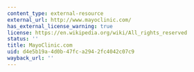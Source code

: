 ```yaml
---
content_type: external-resource
external_url: http://www.mayoclinic.com/
has_external_license_warning: true
license: https://en.wikipedia.org/wiki/All_rights_reserved
status: ''
title: MayoClinic.com
uid: d4e5b19a-4d0b-47fc-a294-2fc4042c07c9
wayback_url: ''
---
```

